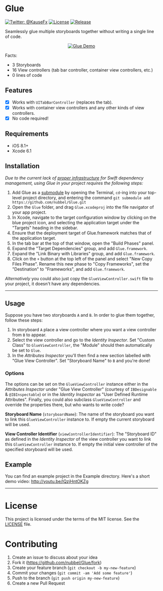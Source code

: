 Glue
====

[![Twitter: @KauseFx](https://img.shields.io/badge/contact-@nubbel-blue.svg?style=flat)](https://twitter.com/nubbel)
[![License](http://img.shields.io/badge/license-MIT-green.svg?style=flat)](https://github.com/nubbel/Glue/blob/master/LICENSE)
[![Release](http://img.shields.io/github/release/nubbel/Glue.svg?style=flat)](https://github.com/nubbel/Glue/releases/latest)


Seamlessly glue multiple storyboards together without writing a single line of code.

<p align="center">
  <a href="http://youtu.be/lQzjHntOKZg"><img src="http://share.gifyoutube.com/Kz77qb.gif" alt="Glue Demo"/></a>
</p>

Facts:
- 3 Storyboards
- 16 View controllers (tab bar controller, container view controllers, etc.)
- 0 lines of code

## Features

- [x] Works with `UITabBarController` (replaces the tab).
- [x] Works with container view controllers and any other kinds of view controllers.
- [x] No code required!

## Requirements

- iOS 8.1+
- Xcode 6.1

## Installation

_Due to the current lack of [proper infrastructure](http://cocoapods.org) for Swift dependency management, using Glue in your project requires the following steps:_

1. Add Glue as a [submodule](http://git-scm.com/docs/git-submodule) by opening the Terminal, `cd`-ing into your top-level project directory, and entering the command `git submodule add https://github.com/nubbel/Glue.git`
2. Open the `Glue` folder, and drag `Glue.xcodeproj` into the file navigator of your app project.
3. In Xcode, navigate to the target configuration window by clicking on the blue project icon, and selecting the application target under the "Targets" heading in the sidebar.
4. Ensure that the deployment target of Glue.framework matches that of the application target.
5. In the tab bar at the top of that window, open the "Build Phases" panel.
6. Expand the "Target Dependencies" group, and add `Glue.framework`.
7. Expand the "Link Binary with Libraries" group, and add `Glue.framework`.
8. Click on the `+` button at the top left of the panel and select "New Copy Files Phase". Rename this new phase to "Copy Frameworks", set the "Destination" to "Frameworks", and add `Glue.framework`.

_Alternatively_ you could also just copy the `GlueViewController.swift` file to your project, it doesn't have any dependencies.

---


## Usage

Suppose you have two storyboards `A` and `B`. In order to glue them together, follow these steps:

1. In storyboard `A` place a view controller where you want a view controller from `B` to appear.
2. Select the view controller and go to the _Identity Inspector_. Set "Custom Class" to `GlueViewController`, the "Module" should then automatically be set to `Glue`.
3. In the _Attributes Inspector_ you'll then find a new section labelled with "Glue View Controller". Set "Storyboard Name" to `B` and you're done!


### Options

The options can be set on the `GlueViewController` instance either in the _Attributes Inspector_ under "Glue View Controller" (courtesy of `IBDesignable` & `@IBInspectable`) or in the _Identity Inspector_ as "User Defined Runtime Attributes". Finally, you could also subclass `GlueViewController` and override the properties there, but who wants to write code?

**Storyboard Name** (`storyboardName`): The name of the storyboard you want to link this `GlueViewController` instance to. If empty the current storyboard will be used.

**View Controller Identifier** (`viewControllerIdentifier`): The "Storyboard ID" as defined in the _Identity Inspector_ of the view controller you want to link this `GlueViewController` instance to. If empty the initial view controller of the specified storyboard will be used.


## Example

You can find an example project in the Example directory.
Here's a short demo video: http://youtu.be/lQzjHntOKZg

---

# License
This project is licensed under the terms of the MIT license. See the [LICENSE](https://github.com/nubbel/Glue/blob/master/LICENSE) file.

# Contributing

1. Create an issue to discuss about your idea
2. Fork it (https://github.com/nubbel/Glue/fork)
3. Create your feature branch (`git checkout -b my-new-feature`)
4. Commit your changes (`git commit -am 'Add some feature'`)
5. Push to the branch (`git push origin my-new-feature`)
6. Create a new Pull Request
